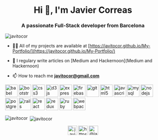 <h1 align="center">Hi 👋, I'm Javier Correas</h1>
<h3 align="center">A passionate Full-Stack developer from Barcelona</h3>

<p align="left"> <img src="https://komarev.com/ghpvc/?username=javitocor" alt="javitocor" /> </p>

- 👨‍💻 All of my projects are available at [https://javitocor.github.io/My-Portfolio/](https://javitocor.github.io/My-Portfolio/)

- 📝 I regulary write articles on [Medium and Hackernoon](Medium and Hackernoon)

- 📫 How to reach me **javitocor@gmail.com**

<p align="left"><img src="https://www.vectorlogo.zone/logos/babeljs/babeljs-icon.svg" alt="babel" width="40" height="40"/> <img src="https://devicons.github.io/devicon/devicon.git/icons/bootstrap/bootstrap-plain.svg" alt="bootstrap" width="40" height="40"/> <img src="https://devicons.github.io/devicon/devicon.git/icons/css3/css3-original-wordmark.svg" alt="css3" width="40" height="40"/> <img src="https://devicons.github.io/devicon/devicon.git/icons/d3js/d3js-original.svg" alt="d3js" width="40" height="40"/> <img src="https://devicons.github.io/devicon/devicon.git/icons/express/express-original-wordmark.svg" alt="express" width="40" height="40"/> <img src="https://www.vectorlogo.zone/logos/firebase/firebase-icon.svg" alt="firebase" width="40" height="40"/> <img src="https://www.vectorlogo.zone/logos/git-scm/git-scm-icon.svg" alt="git" width="40" height="40"/> <img src="https://devicons.github.io/devicon/devicon.git/icons/html5/html5-original-wordmark.svg" alt="html5" width="40" height="40"/> <img src="https://devicons.github.io/devicon/devicon.git/icons/javascript/javascript-original.svg" alt="javascript" width="40" height="40"/> <img src="https://devicons.github.io/devicon/devicon.git/icons/mysql/mysql-original-wordmark.svg" alt="mysql" width="40" height="40"/> <img src="https://devicons.github.io/devicon/devicon.git/icons/nodejs/nodejs-original-wordmark.svg" alt="nodejs" width="40" height="40"/> <img src="https://devicons.github.io/devicon/devicon.git/icons/postgresql/postgresql-original-wordmark.svg" alt="postgresql" width="40" height="40"/> <img src="https://devicons.github.io/devicon/devicon.git/icons/rails/rails-original-wordmark.svg" alt="rails" width="40" height="40"/> <img src="https://devicons.github.io/devicon/devicon.git/icons/react/react-original-wordmark.svg" alt="react" width="40" height="40"/> <img src="https://devicons.github.io/devicon/devicon.git/icons/redux/redux-original.svg" alt="redux" width="40" height="40"/> <img src="https://devicons.github.io/devicon/devicon.git/icons/ruby/ruby-original-wordmark.svg" alt="ruby" width="40" height="40"/> <img src="https://devicons.github.io/devicon/devicon.git/icons/webpack/webpack-original.svg" alt="webpack" width="40" height="40"/></p><p><img align="left" src="https://github-readme-stats.vercel.app/api/top-langs/?username=javitocor&layout=compact&hide=html" alt="javitocor" /></p>

<p>&nbsp;<img align="center" src="https://github-readme-stats.vercel.app/api?username=javitocor&show_icons=true" alt="javitocor" /></p>

<p align="center">
<a href="https://twitter.com/javiercorreas4" target="blank"><img align="center" src="https://cdn.jsdelivr.net/npm/simple-icons@3.0.1/icons/twitter.svg" alt="javiercorreas4" height="30" width="30" /></a>
<a href="https://linkedin.com/in/https://www.linkedin.com/in/javier-correas-sanchez-cuesta/" target="blank"><img align="center" src="https://cdn.jsdelivr.net/npm/simple-icons@3.0.1/icons/linkedin.svg" alt="https://www.linkedin.com/in/javier-correas-sanchez-cuesta/" height="30" width="30" /></a>
<a href="https://medium.com/@javitocor" target="blank"><img align="center" src="https://cdn.jsdelivr.net/npm/simple-icons@3.0.1/icons/medium.svg" alt="@javitocor" height="30" width="30" /></a>
</p>
